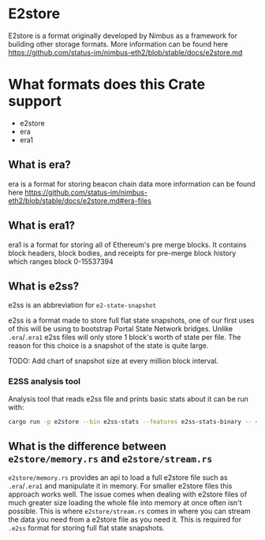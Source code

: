 # E2store

E2store is a format originally developed by Nimbus as a framework for building other storage formats. More information can be found here https://github.com/status-im/nimbus-eth2/blob/stable/docs/e2store.md


# What formats does this Crate support
- e2store
- era
- era1

## What is era?
era is a format for storing beacon chain data more information can be found here https://github.com/status-im/nimbus-eth2/blob/stable/docs/e2store.md#era-files

## What is era1?

era1 is a format for storing all of Ethereum's pre merge blocks. It contains block headers, block bodies, and receipts for pre-merge block history which ranges block 0-15537394

## What is e2ss?

e2ss is an abbreviation for `e2-state-snapshot`

e2ss is a format made to store full flat state snapshots, one of our first uses of this will be using to bootstrap Portal State Network bridges. Unlike `.era`/`.era1` e2ss files will only store 1 block's worth of state per file. The reason for this choice is a snapshot of the state is quite large.

TODO: Add chart of snapshot size at every million block interval.

### E2SS analysis tool

Analysis tool that reads e2ss file and prints basic stats about it can be run with:

```bash
cargo run -p e2store --bin e2ss-stats --features e2ss-stats-binary -- <path>
```

## What is the difference between `e2store/memory.rs` and `e2store/stream.rs`

`e2store/memory.rs` provides an api to load a full e2store file such as `.era`/`.era1` and manipulate it in memory. For smaller e2store files this approach works well. The issue comes when dealing with e2store files of much greater size loading the whole file into memory at once often isn't possible. This is where `e2store/stream.rs` comes in where you can stream the data you need from a e2store file as you need it. This is required for `.e2ss` format for storing full flat state snapshots.
